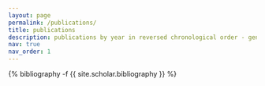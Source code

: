 ```yaml
---
layout: page
permalink: /publications/
title: publications
description: publications by year in reversed chronological order - generated by jekyll-scholar
nav: true
nav_order: 1
---
```

<!-- _pages/publications.md -->
<div class="publications">
<div class="header-background"><div class="img1"></div></div>
{% bibliography -f {{ site.scholar.bibliography }} %}

</div>
